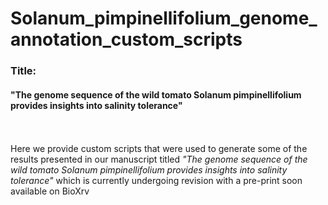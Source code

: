 # Solanum_pimpinellifolium_genome_annotation_custom_scripts


<h3>Title:</h3><h4>"The genome sequence of the wild tomato Solanum pimpinellifolium provides insights into salinity tolerance"</h4>

<br><br>
Here we provide custom scripts that were used to generate some of the results presented in our manuscript titled <em>"The genome sequence of the wild tomato Solanum pimpinellifolium provides insights into salinity tolerance"</em> which is currently undergoing revision with a pre-print soon available on BioXrv
